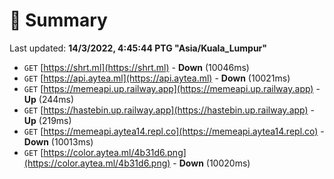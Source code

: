 # 📖 Summary
Last updated: **14/3/2022, 4:45:44 PTG "Asia/Kuala_Lumpur"**

- `GET` [https://shrt.ml](https://shrt.ml) - **Down** (10046ms)
- `GET` [https://api.aytea.ml](https://api.aytea.ml) - **Down** (10021ms)
- `GET` [https://memeapi.up.railway.app](https://memeapi.up.railway.app) - **Up** (244ms)
- `GET` [https://hastebin.up.railway.app](https://hastebin.up.railway.app) - **Up** (219ms)
- `GET` [https://memeapi.aytea14.repl.co](https://memeapi.aytea14.repl.co) - **Down** (10013ms)
- `GET` [https://color.aytea.ml/4b31d6.png](https://color.aytea.ml/4b31d6.png) - **Down** (10020ms)
